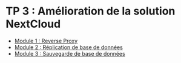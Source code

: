 # TP 3 : Amélioration de la solution NextCloud

- [Module 1 : Reverse Proxy](./TP3/module1.md)
- [Module 2 : Réplication de base de données](./TP3/module2.md)
- [Module 3 : Sauvegarde de base de données](./TP3/module3.md)